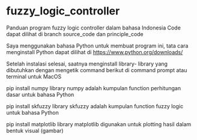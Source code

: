 # fuzzy_logic_controller
Panduan program fuzzy logic controller dalam bahasa Indonesia
Code dapat dilihat di branch source_code dan principle_code

Saya menggunakan bahasa Python untuk membuat program ini, tata cara menginstall Python dapat dilihat di
https://www.python.org/downloads/

Setelah instalasi selesai, saatnya menginstall library- library yang dibutuhkan dengan mengetik command berikut di command prompt atau terminal untuk MacOS

pip install numpy
library numpy adalah kumpulan function perhitungan dasar untuk bahasa Python

pip install skfuzzy
library skfuzzy adalah kumpulan function fuzzy logic untuk bahasa Python

pip install matplotlib
library matplotlib digunakan untuk plotting hasil dalam bentuk visual (gambar)
